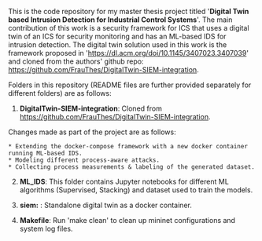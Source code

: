 This is the code repository for my master thesis project titled '**Digital Twin based Intrusion Detection for Industrial Control Systems**'. The main contribution of this work is a security framework for ICS that uses a digital twin of an ICS for security monitoring and has an ML-based IDS for intrusion detection. The digital twin solution used in this work is the framework proposed in 'https://dl.acm.org/doi/10.1145/3407023.3407039' and cloned from the authors' github repo: https://github.com/FrauThes/DigitalTwin-SIEM-integration. 

Folders in this repository (README files are further provided separately for different folders) are as follows:

1) **DigitalTwin-SIEM-integration**: Cloned from https://github.com/FrauThes/DigitalTwin-SIEM-integration.

Changes made as part of the project are as follows:

    * Extending the docker-compose framework with a new docker container running ML-based IDS.
    * Modeling different process-aware attacks.
    * Collecting process measurements & labeling of the generated dataset. 
    
2) **ML_IDS**: This folder contains Jupyter notebooks for different ML algorithms (Supervised, Stacking) and dataset used to train the models.

3) **siem:** : Standalone digital twin as a docker container.

4) **Makefile**: Run 'make clean' to clean up mininet configurations and system log files.
